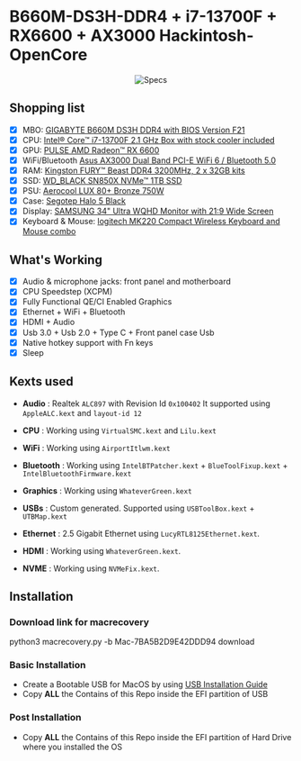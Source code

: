# B660M-DS3H-DDR4 + i7-13700F + RX6600 + AX3000 Hackintosh-OpenCore

<p align="center">
  <img src="https://i.imgur.com/vg76lIJ.png" alt="Specs">
</p>

## Shopping list

 - [x] MBO: [GIGABYTE B660M DS3H DDR4 with BIOS Version F21](https://www.gigabyte.com/Motherboard/B660M-DS3H-DDR4-rev-10#kf)
 - [x] CPU: [Intel® Core™ i7-13700F 2.1 GHz Box with stock cooler included](https://www.intel.com/content/www/us/en/products/sku/230491/intel-core-i713700f-processor-30m-cache-up-to-5-20-ghz/specifications.html)
  - [x] GPU: [PULSE AMD Radeon™ RX 6600](https://www.sapphiretech.com/en/consumer/pulse-radeon-rx-6600-8g-gddr6)
  - [x] WiFi/Bluetooth	[Asus AX3000 Dual Band PCI-E WiFi 6 / Bluetooth 5.0](https://www.asus.com/networking-iot-servers/adapters/all-series/pce-ax3000/)
  - [x] RAM: [Kingston FURY™ Beast DDR4 3200MHz, 2 x 32GB kits](https://www.kingston.com/en/memory/gaming/kingston-fury-beast-ddr4-memory)
  - [x] SSD: [WD_BLACK SN850X NVMe™ 1TB SSD](https://www.westerndigital.com/en-ap/products/internal-drives/wd-black-sn850x-nvme-ssd#WDS100T2X0E)
  - [x] PSU: [Aerocool LUX 80+ Bronze 750W](https://aerocool.io/product/lux-750w/)
  - [x] Case: [Segotep Halo 5 Black](https://www.segotep.com/En/product_show.aspx?id=183)
  - [x] Display: [SAMSUNG 34" Ultra WQHD Monitor with 21:9 Wide Screen](https://www.samsung.com/ca/monitors/ultra-wide/ultra-wqhd-monitor-with-21-9-wide-screen-34-inch-ls34j552wqnxza/)
  - [x] Keyboard & Mouse: [logitech MK220 Compact Wireless Keyboard and Mouse combo](https://www.logitech.com/en-eu/products/combos/mk220-compact-keyboard-mouse.920-003168.html)

## What's Working
 - [x] Audio & microphone jacks: front panel and motherboard
 - [x] CPU Speedstep (XCPM)
 - [x] Fully Functional QE/CI Enabled Graphics
 - [x] Ethernet + WiFi + Bluetooth
 - [x] HDMI + Audio
 - [x] Usb 3.0 + Usb 2.0 + Type C + Front panel case Usb
 - [x] Native hotkey support with Fn keys
 - [x] Sleep
 
## Kexts used

- **Audio** : Realtek `ALC897` with Revision Id `0x100402` It supported using `AppleALC.kext` and `layout-id 12`

- **CPU** : Working using `VirtualSMC.kext` and `Lilu.kext`

- **WiFi** : Working using `AirportItlwm.kext`

- **Bluetooth** : Working using `IntelBTPatcher.kext` + `BlueToolFixup.kext` + `IntelBluetoothFirmware.kext`

- **Graphics** : Working using `WhateverGreen.kext`

- **USBs** : Custom generated. Supported using `USBToolBox.kext` + `UTBMap.kext`

- **Ethernet** : 2.5 Gigabit Ethernet using `LucyRTL8125Ethernet.kext`.

- **HDMI** : Working using `WhateverGreen.kext`.

- **NVME** : Working using `NVMeFix.kext`.

## Installation

### Download link for macrecovery
python3 macrecovery.py -b Mac-7BA5B2D9E42DDD94 download

###  Basic Installation

- Create a Bootable USB for MacOS by using [USB Installation Guide](https://dortania.github.io/OpenCore-Install-Guide/installer-guide/mac-install.html)
- Copy **ALL** the Contains of this Repo inside the EFI partition of USB

### Post Installation

- Copy **ALL** the Contains of this Repo inside the EFI partition of Hard Drive where you installed the OS
